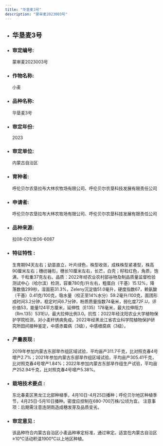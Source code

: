 ```yaml
---
title: "华垦麦3号"
description: "蒙审麦2023003号"
---
```

* ## 华垦麦3号
* ###  审定编号:  
   蒙审麦2023003号

*  ### 作物名称:  
   小麦

*   ###  品种名称: 
    华垦麦3号

*   ### 审定年份: 
    2023

*   ### 审定单位:  
    内蒙古自治区

*   ### 育种者:  
    呼伦贝尔农垦拉布大林农牧场有限公司、呼伦贝尔农垦科技发展有限责任公司

*   ### 申请者:  
    呼伦贝尔农垦拉布大林农牧场有限公司、呼伦贝尔农垦科技发展有限责任公司

*   ### 品种来源:  
    拉08-021/龙06-6087

*   ### 特征特性 : 
    生育期94天左右；幼苗直立，叶片绿色，株型收敛，成株株型紧凑型，株高90厘米左右；穗纺锤形，穗长10厘米左右，长芒，白壳；籽粒红色，角质，饱满，千粒重37克左右。品质：2022年经农业农村部谷物及制品质量监督检验测试中心（哈尔滨）检测，容重780克/升左右，粗蛋白（干基）15.12%，降落数值299秒，湿面筋31.3%，Zeleny沉淀值51.0毫升，硬度指数67，赖氨酸（干基）0.41克/100克，吸水量（校正至14%水分）59.2毫升/100克，面团形成时间3.2分钟，稳定时间6.7分钟，粉质质量指数74毫米，弱化度72F.U，评价值53，能量124平方厘米，延伸性（E135）178毫米，最大拉伸阻力（Rm.135）531EU，最大拉伸比例3.0。抗性：2022年经沈阳农业大学植物保护学院检测，对小麦秆锈病免疫。2022年经黑龙江省农业科学院植物保护研究所田间接种鉴定，中感赤霉病（3级），中感根腐病（3级）。

*   ### 产量表现 : 
    2019年参加内蒙古东部旱作组区域试验，平均亩产311.7千克，比对照克春4号增产2.7%；2021年参加内蒙古东部旱作组区域试验，平均亩产305.41千克，比对照克春4号增产1.84%；2022年参加内蒙古东部旱作组生产试验，平均亩产252.94千克，比对照克春4号增产5.38%。

*   ### 栽培技术要点 : 
    东北春麦区黑龙江北部种植季，4月10日-4月25日播种；呼伦贝尔地区种植季节，4月25日-5月10日播种。密度应控制在680-700万株/公顷为宜。
注意事项：后期需注意连阴雨造成穗发芽及品质变劣。

*   ### 审定意见 : 
    该品种符合内蒙古自治区小麦品种审定标准，通过审定。适宜在内蒙古自治区≥10℃活动积温1900℃以上地区种植。
